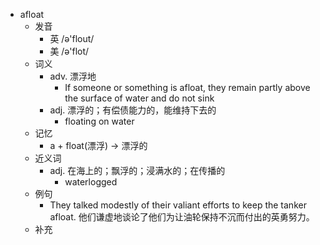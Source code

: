 - afloat
  - 发音
    - 英 /ə'flout/
    - 美 /ə'flot/
  - 词义
    - adv. 漂浮地
      - If someone or something is afloat, they remain partly above the surface of water and do not sink
    - adj. 漂浮的；有偿债能力的，能维持下去的
      - floating on water
  - 记忆
    - a + float(漂浮) → 漂浮的
  - 近义词
    - adj. 在海上的；飘浮的；浸满水的；在传播的
      - waterlogged
  - 例句
    - They talked modestly of their valiant efforts to keep the tanker afloat. 他们谦虚地谈论了他们为让油轮保持不沉而付出的英勇努力。
  - 补充